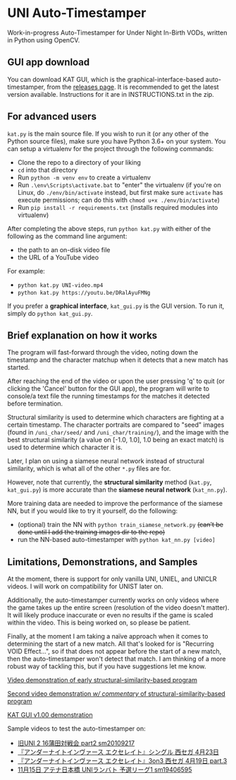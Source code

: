 # UNI Auto-Timestamper

Work-in-progress Auto-Timestamper for Under Night In-Birth VODs, written in Python using OpenCV.

## GUI app download

You can download KAT GUI, which is the graphical-interface-based auto-timestamper, from the [releases page](https://github.com/kurushiidrive/auto-timestamper/releases). It is recommended to get the latest version available. Instructions for it are in INSTRUCTIONS.txt in the zip. 

## For advanced users

`kat.py` is the main source file. If you wish to run it (or any other of the Python source files), make sure you have Python 3.6+ on your system. You can setup a virtualenv for the project through the following commands:

* Clone the repo to a directory of your liking
* `cd` into that directory
* Run `python -m venv env` to create a virtualenv
* Run `.\env\Scripts\activate.bat` to "enter" the virtualenv (if you're on Linux, do `./env/bin/activate` instead, but first make sure `activate` has execute permissions; can do this with `chmod u+x ./env/bin/activate`)
* Run `pip install -r requirements.txt` (installs required modules into virtualenv)

After completing the above steps, run `python kat.py` with either of the following as the command line argument:

* the path to an on-disk video file
* the URL of a YouTube video

For example:

* `python kat.py UNI-video.mp4`
* `python kat.py https://youtu.be/DRalAyuFMNg`

If you prefer a **graphical interface**, `kat_gui.py` is the GUI version. To run it, simply do `python kat_gui.py`.

## Brief explanation on how it works

The program will fast-forward through the video, noting down the timestamp and the character matchup when it detects that a new match has started.

After reaching the end of the video or upon the user pressing 'q' to quit (or clicking the 'Cancel' button for the GUI app), the program will write to console/a text file the running timestamps for the matches it detected before termination.

Structural similarity is used to determine which characters are fighting at a certain timestamp. The character portraits are compared to "seed" images (found in `/uni_char/seed/` and `/uni_char/training/`), and the image with the best structural similarity (a value on [-1.0, 1.0], 1.0 being an exact match) is used to determine which character it is.

Later, I plan on using a siamese neural network instead of structural similarity, which is what all of the other `*.py` files are for.

However, note that currently, the **structural similarity** method (`kat.py`, `kat_gui.py`) is more accurate than the **siamese neural network** (`kat_nn.py`).

More training data are needed to improve the performance of the siamese NN, but if you would like to try it yourself, do the following:

* (optional) train the NN with `python train_siamese_network.py` ~~(can't be done until I add the training images dir to the repo)~~
* run the NN-based auto-timestamper with `python kat_nn.py [video]`

## Limitations, Demonstrations, and Samples

At the moment, there is support for only vanilla UNI, UNIEL, and UNICLR videos. I will work on compatibility for UNIST later on.

Additionally, the auto-timestamper currently works on only videos where the game takes up the entire screen (resolution of the video doesn't matter). It will likely produce inaccurate or even no results if the game is scaled within the video. This is being worked on, so please be patient.

Finally, at the moment I am taking a naïve approach when it comes to determining the start of a new match. All that's looked for is "Recurring VOID Effect...", so if that does not appear before the start of a new match, then the auto-timestamper won't detect that match. I am thinking of a more robust way of tackling this, but if you have suggestions let me know.

[Video demonstration of early structural-similarity-based program](https://youtu.be/FnLX1YT-hBQ)

[Second video demonstration *w/ commentary* of structural-similarity-based program](https://youtu.be/OAD95oxNWZ4)

[KAT GUI v1.00 demonstration](https://youtu.be/ZIcjldFUlek)

Sample videos to test the auto-timestamper on:
* [旧UNI 2 16蒲田対戦会 part2 sm20109217](https://youtu.be/DRalAyuFMNg)
* [『アンダーナイトインヴァース エクセレイト』シングル 西セガ 4月23日](https://youtu.be/p3oiT4R-f6U)
* [『アンダーナイトインヴァース エクセレイト』3on3 西セガ 4月19日 part.3](https://youtu.be/6l41BlbkmLQ)
* [11月15日 アテナ日本橋 UNIランバト 予選リーグ1 sm19406595](https://youtu.be/qRaqwvV7wGU)